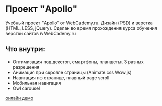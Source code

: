 # Проект "Apollo"
Учебный проект "Apollo" от WebCademy.ru. Дизайн (PSD) и верстка (HTML, LESS, jQuery). Сделан во время прохождения курса обучения верстки сайтов в WebCademy.ru
## Что внутри:
* Оптимизация под декстоп, смартфоны, планшеты. 3 разных разрешения
* Анимация при скролле страницы (Animate.css Wow.js)
* Навигация по странице, плавный page scroll
* Мобильная навигация
* Owl carousel

[онлайн демо](https://runar-web.github.io/Apollo/)
